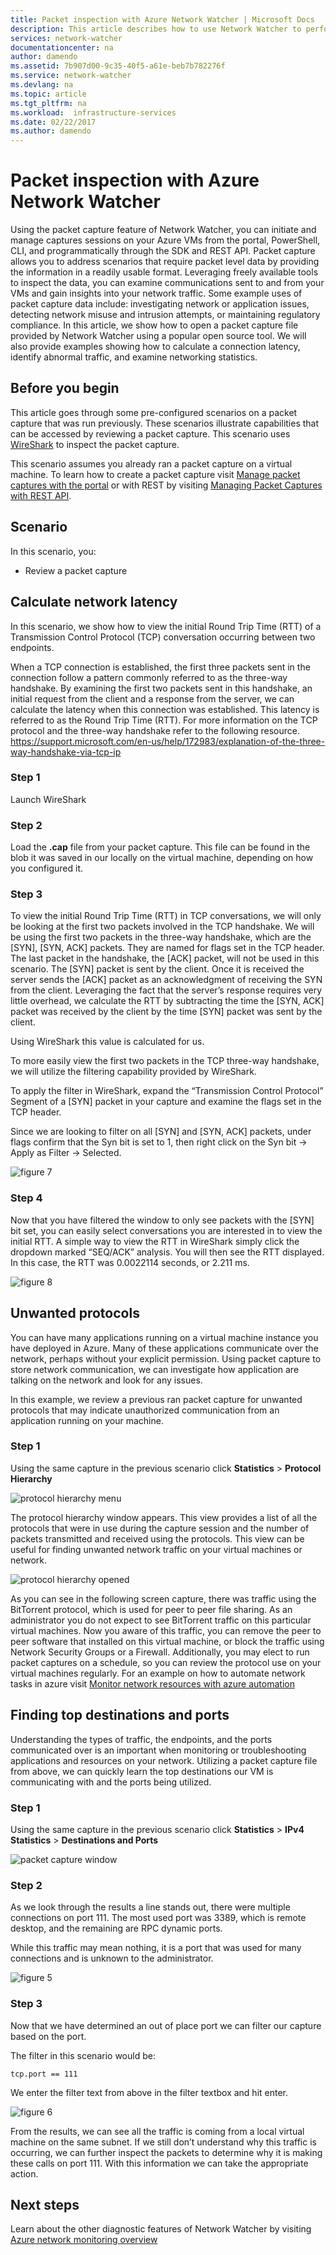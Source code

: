 ```yaml
---
title: Packet inspection with Azure Network Watcher | Microsoft Docs
description: This article describes how to use Network Watcher to perform deep packet inspection collected from a VM
services: network-watcher
documentationcenter: na
author: damendo
ms.assetid: 7b907d00-9c35-40f5-a61e-beb7b782276f
ms.service: network-watcher
ms.devlang: na
ms.topic: article
ms.tgt_pltfrm: na
ms.workload:  infrastructure-services
ms.date: 02/22/2017
ms.author: damendo
---
```


# Packet inspection with Azure Network Watcher

Using the packet capture feature of Network Watcher, you can initiate and manage captures sessions on your Azure VMs from the portal, PowerShell, CLI, and programmatically through the SDK and REST API. Packet capture allows you to address scenarios that require packet level data by providing the information in a readily usable format. Leveraging freely available tools to inspect the data, you can examine communications sent to and from your VMs and gain insights into your network traffic. Some example uses of packet capture data include: investigating network or application issues, detecting network misuse and intrusion attempts, or maintaining regulatory compliance. In this article, we show how to open a packet capture file provided by Network Watcher using a popular open source tool. We will also provide examples showing how to calculate a connection latency, identify abnormal traffic, and examine networking statistics.

## Before you begin

This article goes through some pre-configured scenarios on a packet capture that was run previously. These scenarios illustrate capabilities that can be accessed by reviewing a packet capture. This scenario uses [WireShark](https://www.wireshark.org/) to inspect the packet capture.

This scenario assumes you already ran a packet capture on a virtual machine. To learn how to create a packet capture visit [Manage packet captures with the portal](network-watcher-packet-capture-manage-portal.md) or with REST by visiting [Managing Packet Captures with REST API](network-watcher-packet-capture-manage-rest.md).

## Scenario

In this scenario, you:

* Review a packet capture

## Calculate network latency

In this scenario, we show how to view the initial Round Trip Time (RTT) of a Transmission Control Protocol (TCP) conversation occurring between two endpoints.

When a TCP connection is established, the first three packets sent in the connection follow a pattern commonly referred to as the three-way handshake. By examining the first two packets sent in this handshake, an initial request from the client and a response from the server, we can calculate the latency when this connection was established. This latency is referred to as the Round Trip Time (RTT). For more information on the TCP protocol and the three-way handshake refer to the following resource. https://support.microsoft.com/en-us/help/172983/explanation-of-the-three-way-handshake-via-tcp-ip

### Step 1

Launch WireShark

### Step 2

Load the **.cap** file from your packet capture. This file can be found in the blob it was saved in our locally on the virtual machine, depending on how you configured it.

### Step 3

To view the initial Round Trip Time (RTT) in TCP conversations, we will only be looking at the first two packets involved in the TCP handshake. We will be using the first two packets in the three-way handshake, which are the [SYN], [SYN, ACK] packets. They are named for flags set in the TCP header. The last packet in the handshake, the [ACK] packet, will not be used in this scenario. The [SYN] packet is sent by the client. Once it is received the server sends the [ACK] packet as an acknowledgment of receiving the SYN from the client. Leveraging the fact that the server’s response requires very little overhead, we calculate the RTT by subtracting the time the [SYN, ACK] packet was received by the client by the time [SYN] packet was sent by the client.

Using WireShark this value is calculated for us.

To more easily view the first two packets in the TCP three-way handshake, we will utilize the filtering capability provided by WireShark.

To apply the filter in WireShark, expand the “Transmission Control Protocol” Segment of a [SYN] packet in your capture and examine the flags set in the TCP header.

Since we are looking to filter on all [SYN] and [SYN, ACK] packets, under flags confirm that the Syn bit is set to 1, then right click on the Syn bit -> Apply as Filter -> Selected.

![figure 7][7]

### Step 4

Now that you have filtered the window to only see packets with the [SYN] bit set, you can easily select conversations you are interested in to view the initial RTT. A simple way to view the RTT in WireShark simply click the dropdown marked “SEQ/ACK” analysis. You will then see the RTT displayed. In this case, the RTT was 0.0022114 seconds, or 2.211 ms.

![figure 8][8]

## Unwanted protocols

You can have many applications running on a virtual machine instance you have deployed in Azure. Many of these applications communicate over the network, perhaps without your explicit permission. Using packet capture to store network communication, we can investigate how application are talking on the network and look for any issues.

In this example, we review a previous ran packet capture for unwanted protocols that may indicate unauthorized communication from an application running on your machine.

### Step 1

Using the same capture in the previous scenario click **Statistics** > **Protocol Hierarchy**

![protocol hierarchy menu][2]

The protocol hierarchy window appears. This view provides a list of all the protocols that were in use during the capture session and the number of packets transmitted and received using the protocols. This view can be useful for finding unwanted network traffic on your virtual machines or network.

![protocol hierarchy opened][3]

As you can see in the following screen capture, there was traffic using the BitTorrent protocol, which is used for peer to peer file sharing. As an administrator you do not expect to see BitTorrent traffic on this particular virtual machines. Now you aware of this traffic, you can remove the peer to peer software that installed on this virtual machine, or block the traffic using Network Security Groups or a Firewall. Additionally, you may elect to run packet captures on a schedule, so you can review the protocol use on your virtual machines regularly. For an example on how to automate network tasks in azure visit [Monitor network resources with azure automation](network-watcher-monitor-with-azure-automation.md)

## Finding top destinations and ports

Understanding the types of traffic, the endpoints, and the ports communicated over is an important when monitoring or troubleshooting applications and resources on your network. Utilizing a packet capture file from above, we can quickly learn the top destinations our VM is communicating with and the ports being utilized.

### Step 1

Using the same capture in the previous scenario click **Statistics** > **IPv4 Statistics** > **Destinations and Ports**

![packet capture window][4]

### Step 2

As we look through the results a line stands out, there were multiple connections on port 111. The most used port was 3389, which is remote desktop, and the remaining are RPC dynamic ports.

While this traffic may mean nothing, it is a port that was used for many connections and is unknown to the administrator.

![figure 5][5]

### Step 3

Now that we have determined an out of place port we can filter our capture based on the port.

The filter in this scenario would be:

```
tcp.port == 111
```

We enter the filter text from above in the filter textbox and hit enter.

![figure 6][6]

From the results, we can see all the traffic is coming from a local virtual machine on the same subnet. If we still don’t understand why this traffic is occurring, we can further inspect the packets to determine why it is making these calls on port 111. With this information we can take the appropriate action.

## Next steps

Learn about the other diagnostic features of Network Watcher by visiting [Azure network monitoring overview](network-watcher-monitoring-overview.md)

[1]: ./media/network-watcher-deep-packet-inspection/figure1.png
[2]: ./media/network-watcher-deep-packet-inspection/figure2.png
[3]: ./media/network-watcher-deep-packet-inspection/figure3.png
[4]: ./media/network-watcher-deep-packet-inspection/figure4.png
[5]: ./media/network-watcher-deep-packet-inspection/figure5.png
[6]: ./media/network-watcher-deep-packet-inspection/figure6.png
[7]: ./media/network-watcher-deep-packet-inspection/figure7.png
[8]: ./media/network-watcher-deep-packet-inspection/figure8.png














